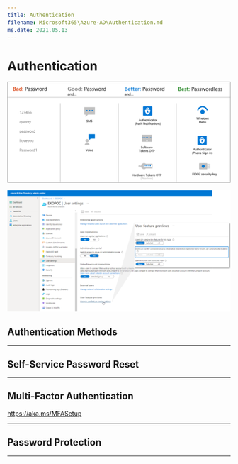 ```yaml
---
title: Authentication
filename: Microsoft365\Azure-AD\Authentication.md
ms.date: 2021.05.13
---
```


# Authentication

![authentication-methods](https://github.com/kj-park/tech/blob/main/Microsoft365/media/authentication-methods.png?raw=true)

![combined-security-information-registration-experience](https://github.com/kj-park/tech/blob/main/Microsoft365/media/combined-security-information-registration-experience.svg?raw=true)

## Authentication Methods



---

## Self-Service Password Reset




---

## Multi-Factor Authentication


https://aka.ms/MFASetup




---

## Password Protection


---